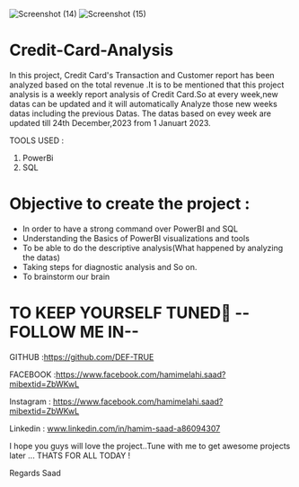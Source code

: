 ![Screenshot (14)](https://github.com/DEF-TRUE/Credit-Card-Analysis/assets/167519991/48c3e6e4-0294-4b5e-9cc3-d1c81d3af321)  ![Screenshot (15)](https://github.com/DEF-TRUE/Credit-Card-Analysis/assets/167519991/2f416a7d-2528-446a-b78a-b56bf5e801c1)








# Credit-Card-Analysis
In this project, Credit Card's Transaction and Customer report has been analyzed based on the total revenue .It is to be mentioned that this project analysis is a weekly report analysis of 
Credit Card.So at every week,new datas can be updated and it will automatically Analyze those new weeks datas including the previous Datas. The  datas based on evey week  are updated  till 24th December,2023 from 1 Januart 2023.

TOOLS USED :
1) PowerBi
2) SQL
 # Objective to create the project :
  * In order to have a strong command over PowerBI and SQL
  * Understanding the Basics of PowerBI visualizations and tools
  * To be able to do the descriptive analysis(What happened by analyzing the datas)
  * Taking steps for diagnostic analysis and So on.
  * To brainstorm our brain 

# TO KEEP YOURSELF TUNED👦 -- FOLLOW ME IN--

GITHUB :https://github.com/DEF-TRUE

FACEBOOK :https://www.facebook.com/hamimelahi.saad?mibextid=ZbWKwL

Instagram : https://www.facebook.com/hamimelahi.saad?mibextid=ZbWKwL

Linkedin : www.linkedin.com/in/hamim-saad-a86094307

  I hope you guys will love the project..Tune with me to get awesome projects later ... THATS FOR ALL TODAY !

  Regards
  Saad
